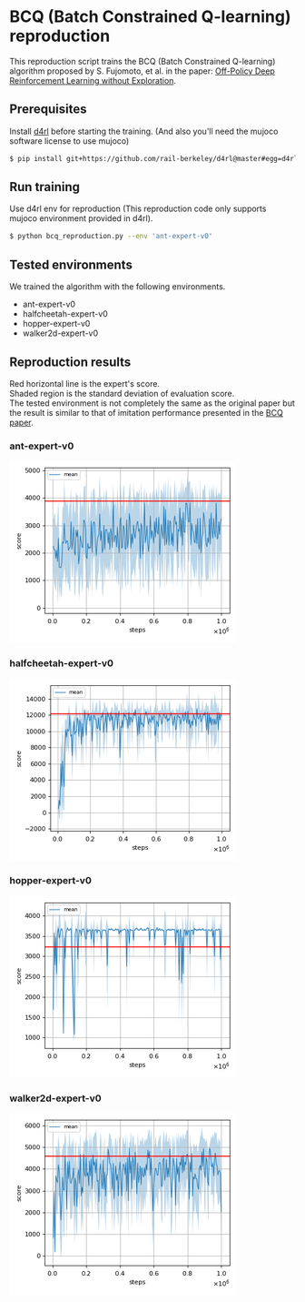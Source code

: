 # BCQ (Batch Constrained Q-learning) reproduction

This reproduction script trains the BCQ (Batch Constrained Q-learning) algorithm proposed by S. Fujomoto, et al. in the paper: [Off-Policy Deep Reinforcement Learning without Exploration](https://arxiv.org/abs/1812.02900).

## Prerequisites

Install [d4rl](https://github.com/rail-berkeley/d4rl) before starting the training. (And also you'll need the mujoco software license to use mujoco)

```sh
$ pip install git+https://github.com/rail-berkeley/d4rl@master#egg=d4rl
```

## Run training

Use d4rl env for reproduction (This reproduction code only supports mujoco environment provided in d4rl).

```sh
$ python bcq_reproduction.py --env 'ant-expert-v0'
```

## Tested environments

We trained the algorithm with the following environments.

- ant-expert-v0
- halfcheetah-expert-v0
- hopper-expert-v0
- walker2d-expert-v0

## Reproduction results

Red horizontal line is the expert's score. </br>
Shaded region is the standard deviation of evaluation score. </br>
The tested environment is not completely the same as the original paper but the result is similar to that of imitation performance presented in the [BCQ paper](https://arxiv.org/pdf/1812.02900.pdf).

### ant-expert-v0

![ant-expert-v0 Result](reproduction_results/ant-expert-v0_results/result.png)

### halfcheetah-expert-v0

![HalfCheetah-expert-v0 Result](reproduction_results/halfcheetah-expert-v0_results/result.png)

### hopper-expert-v0

![hopper-expert-v0 Result](reproduction_results/hopper-expert-v0_results/result.png)

### walker2d-expert-v0

![walker2d-expert-v0 Result](reproduction_results/walker2d-expert-v0_results/result.png)
